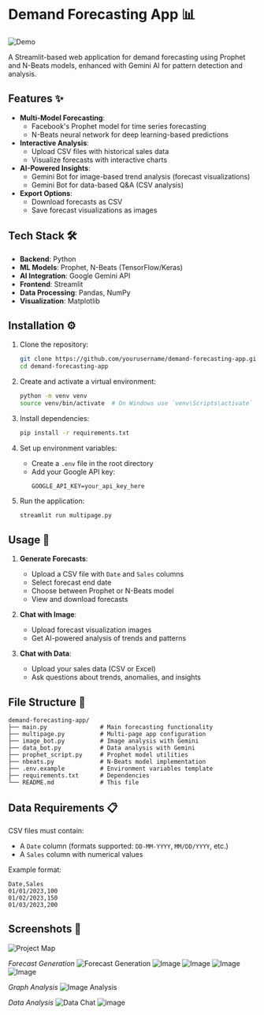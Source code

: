 # Demand Forecasting App 📊

![Demo](https://via.placeholder.com/800x400?text=Demand+Forecasting+App+Demo) <!-- Replace with actual demo GIF -->

A Streamlit-based web application for demand forecasting using Prophet and N-Beats models, enhanced with Gemini AI for pattern detection and analysis.

## Features ✨

- **Multi-Model Forecasting**:
  - Facebook's Prophet model for time series forecasting
  - N-Beats neural network for deep learning-based predictions
- **Interactive Analysis**:
  - Upload CSV files with historical sales data
  - Visualize forecasts with interactive charts
- **AI-Powered Insights**:
  - Gemini Bot for image-based trend analysis (forecast visualizations)
  - Gemini Bot for data-based Q&A (CSV analysis)
- **Export Options**:
  - Download forecasts as CSV
  - Save forecast visualizations as images

## Tech Stack 🛠️

- **Backend**: Python
- **ML Models**: Prophet, N-Beats (TensorFlow/Keras)
- **AI Integration**: Google Gemini API
- **Frontend**: Streamlit
- **Data Processing**: Pandas, NumPy
- **Visualization**: Matplotlib

## Installation ⚙️

1. Clone the repository:
   ```bash
   git clone https://github.com/yourusername/demand-forecasting-app.git
   cd demand-forecasting-app
   ```

2. Create and activate a virtual environment:
   ```bash
   python -m venv venv
   source venv/bin/activate  # On Windows use `venv\Scripts\activate`
   ```

3. Install dependencies:
   ```bash
   pip install -r requirements.txt
   ```

4. Set up environment variables:
   - Create a `.env` file in the root directory
   - Add your Google API key:
     ```
     GOOGLE_API_KEY=your_api_key_here
     ```

5. Run the application:
   ```bash
   streamlit run multipage.py
   ```

## Usage 🚀

1. **Generate Forecasts**:
   - Upload a CSV file with `Date` and `Sales` columns
   - Select forecast end date
   - Choose between Prophet or N-Beats model
   - View and download forecasts

2. **Chat with Image**:
   - Upload forecast visualization images
   - Get AI-powered analysis of trends and patterns

3. **Chat with Data**:
   - Upload your sales data (CSV or Excel)
   - Ask questions about trends, anomalies, and insights

## File Structure 📂

```
demand-forecasting-app/
├── main.py               # Main forecasting functionality
├── multipage.py          # Multi-page app configuration
├── image_bot.py          # Image analysis with Gemini
├── data_bot.py           # Data analysis with Gemini
├── prophet_script.py     # Prophet model utilities
├── nbeats.py             # N-Beats model implementation
├── .env.example          # Environment variables template
├── requirements.txt      # Dependencies
└── README.md             # This file
```

## Data Requirements 📋

CSV files must contain:
- A `Date` column (formats supported: `DD-MM-YYYY`, `MM/DD/YYYY`, etc.)
- A `Sales` column with numerical values

Example format:
```
Date,Sales
01/01/2023,100
01/02/2023,150
01/03/2023,200
```

## Screenshots 📸

![Project Map](https://github.com/user-attachments/assets/699243ba-465e-47af-a561-7d7456fcbd18)

*Forecast Generation*
![Forecast Generation](https://github.com/user-attachments/assets/5d3a5260-3089-4aac-99e1-493d0ca1b7bb)
![Image](https://github.com/user-attachments/assets/85ba92e6-7a27-49f4-b494-257c38933e2c)
![Image](https://github.com/user-attachments/assets/cdda008e-a14e-4c1f-9151-dd4f83ec7d12)
![Image](https://github.com/user-attachments/assets/fd6964b5-fbf3-4f96-916f-8947d5982c57)
![Image](https://github.com/user-attachments/assets/b30650ee-389b-4aab-8acf-b64bd1cea4b8)

*Graph Analysis*
![Image Analysis](https://github.com/user-attachments/assets/93a0b02d-7b25-446b-a851-e58b51989500)

*Data Analysis*
![Data Chat](https://github.com/user-attachments/assets/d58a26d3-34fb-4931-a439-29af9f4a7201)
![image](https://github.com/user-attachments/assets/447374a1-06a8-48fd-b0ae-15bd25d842da)
```
